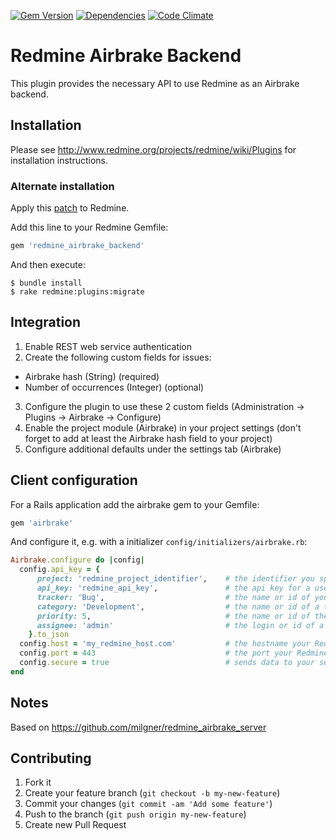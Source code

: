 [![Gem Version](https://img.shields.io/gem/v/redmine_airbrake_backend.svg)](https://rubygems.org/gems/redmine_airbrake_backend)
[![Dependencies](https://img.shields.io/gemnasium/ydkn/redmine_airbrake_backend.svg)](https://gemnasium.com/ydkn/redmine_airbrake_backend)
[![Code Climate](https://img.shields.io/codeclimate/github/ydkn/redmine_airbrake_backend.svg)](https://codeclimate.com/github/ydkn/redmine_airbrake_backend)

# Redmine Airbrake Backend

This plugin provides the necessary API to use Redmine as an Airbrake backend.

## Installation

Please see http://www.redmine.org/projects/redmine/wiki/Plugins for installation instructions.

### Alternate installation

Apply this [patch](http://www.redmine.org/issues/14402) to Redmine.

Add this line to your Redmine Gemfile:
```ruby
gem 'redmine_airbrake_backend'
```

And then execute:
```
$ bundle install
$ rake redmine:plugins:migrate
```

## Integration

1. Enable REST web service authentication
2. Create the following custom fields for issues:
  * Airbrake hash (String) (required)
  * Number of occurrences (Integer) (optional)
3. Configure the plugin to use these 2 custom fields (Administration -> Plugins -> Airbrake -> Configure)
4. Enable the project module (Airbrake) in your project settings (don't forget to add at least the Airbrake hash field to your project)
5. Configure additional defaults under the settings tab (Airbrake)

## Client configuration

For a Rails application add the airbrake gem to your Gemfile:
```ruby
gem 'airbrake'
```

And configure it, e.g. with a initializer `config/initializers/airbrake.rb`:
```ruby
Airbrake.configure do |config|
  config.api_key = {
      project: 'redmine_project_identifier',    # the identifier you specified for your project in Redmine
      api_key: 'redmine_api_key',               # the api key for a user which has permission to create issues in the project specified in the previous step
      tracker: 'Bug',                           # the name or id of your desired tracker (optional if default is configured)
      category: 'Development',                  # the name or id of a ticket category, optional
      priority: 5,                              # the name or id of the priority for new tickets, optional.
      assignee: 'admin'                         # the login or id of a user the ticket should get assigned to by default, optional
    }.to_json
  config.host = 'my_redmine_host.com'           # the hostname your Redmine runs at
  config.port = 443                             # the port your Redmine runs at
  config.secure = true                          # sends data to your server using SSL, optional
end
```

## Notes

Based on https://github.com/milgner/redmine_airbrake_server

## Contributing

1. Fork it
2. Create your feature branch (`git checkout -b my-new-feature`)
3. Commit your changes (`git commit -am 'Add some feature'`)
4. Push to the branch (`git push origin my-new-feature`)
5. Create new Pull Request
